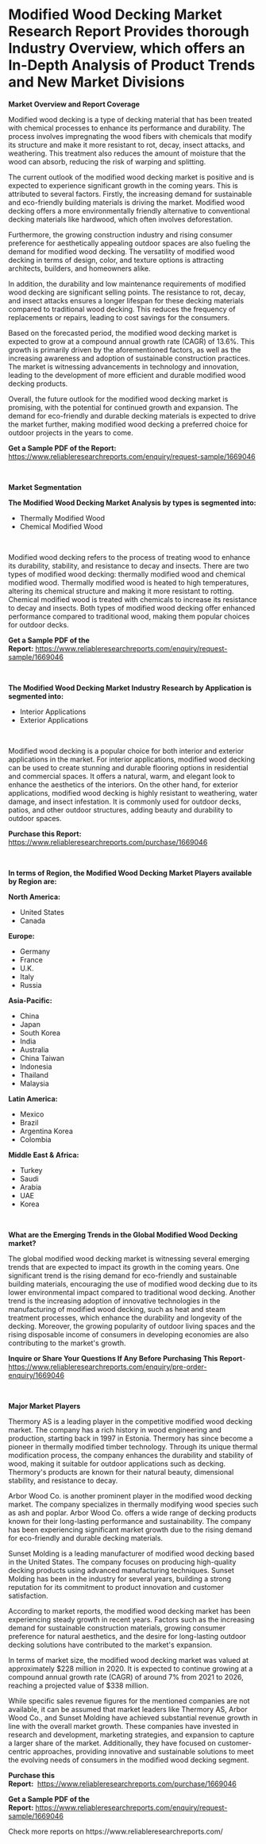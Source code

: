 <p><h1>Modified Wood Decking Market Research Report Provides thorough Industry Overview, which offers an In-Depth Analysis of Product Trends and New Market Divisions</h1></p><p><strong>Market Overview and Report Coverage</strong></p>
<p><p>Modified wood decking is a type of decking material that has been treated with chemical processes to enhance its performance and durability. The process involves impregnating the wood fibers with chemicals that modify its structure and make it more resistant to rot, decay, insect attacks, and weathering. This treatment also reduces the amount of moisture that the wood can absorb, reducing the risk of warping and splitting.</p><p>The current outlook of the modified wood decking market is positive and is expected to experience significant growth in the coming years. This is attributed to several factors. Firstly, the increasing demand for sustainable and eco-friendly building materials is driving the market. Modified wood decking offers a more environmentally friendly alternative to conventional decking materials like hardwood, which often involves deforestation.</p><p>Furthermore, the growing construction industry and rising consumer preference for aesthetically appealing outdoor spaces are also fueling the demand for modified wood decking. The versatility of modified wood decking in terms of design, color, and texture options is attracting architects, builders, and homeowners alike.</p><p>In addition, the durability and low maintenance requirements of modified wood decking are significant selling points. The resistance to rot, decay, and insect attacks ensures a longer lifespan for these decking materials compared to traditional wood decking. This reduces the frequency of replacements or repairs, leading to cost savings for the consumers.</p><p>Based on the forecasted period, the modified wood decking market is expected to grow at a compound annual growth rate (CAGR) of 13.6%. This growth is primarily driven by the aforementioned factors, as well as the increasing awareness and adoption of sustainable construction practices. The market is witnessing advancements in technology and innovation, leading to the development of more efficient and durable modified wood decking products.</p><p>Overall, the future outlook for the modified wood decking market is promising, with the potential for continued growth and expansion. The demand for eco-friendly and durable decking materials is expected to drive the market further, making modified wood decking a preferred choice for outdoor projects in the years to come.</p></p>
<p><strong>Get a Sample PDF of the Report:</strong> <a href="https://www.reliableresearchreports.com/enquiry/request-sample/1669046">https://www.reliableresearchreports.com/enquiry/request-sample/1669046</a></p>
<p>&nbsp;</p>
<p><strong>Market Segmentation</strong></p>
<p><strong>The Modified Wood Decking Market Analysis by types is segmented into:</strong></p>
<p><ul><li>Thermally Modified Wood</li><li>Chemical Modified Wood</li></ul></p>
<p>&nbsp;</p>
<p><p>Modified wood decking refers to the process of treating wood to enhance its durability, stability, and resistance to decay and insects. There are two types of modified wood decking: thermally modified wood and chemical modified wood. Thermally modified wood is heated to high temperatures, altering its chemical structure and making it more resistant to rotting. Chemical modified wood is treated with chemicals to increase its resistance to decay and insects. Both types of modified wood decking offer enhanced performance compared to traditional wood, making them popular choices for outdoor decks.</p></p>
<p><strong>Get a Sample PDF of the Report:</strong>&nbsp;<a href="https://www.reliableresearchreports.com/enquiry/request-sample/1669046">https://www.reliableresearchreports.com/enquiry/request-sample/1669046</a></p>
<p>&nbsp;</p>
<p><strong>The Modified Wood Decking Market Industry Research by Application is segmented into:</strong></p>
<p><ul><li>Interior Applications</li><li>Exterior Applications</li></ul></p>
<p>&nbsp;</p>
<p><p>Modified wood decking is a popular choice for both interior and exterior applications in the market. For interior applications, modified wood decking can be used to create stunning and durable flooring options in residential and commercial spaces. It offers a natural, warm, and elegant look to enhance the aesthetics of the interiors. On the other hand, for exterior applications, modified wood decking is highly resistant to weathering, water damage, and insect infestation. It is commonly used for outdoor decks, patios, and other outdoor structures, adding beauty and durability to outdoor spaces.</p></p>
<p><strong>Purchase this Report:</strong>&nbsp; <a href="https://www.reliableresearchreports.com/purchase/1669046">https://www.reliableresearchreports.com/purchase/1669046</a></p>
<p>&nbsp;</p>
<p><strong>In terms of Region, the Modified Wood Decking Market Players available by Region are:</strong></p>
<p>
    <p> <strong> North America: </strong>
        <ul>
            <li>United States</li>
            <li>Canada</li>
        </ul>
        </p> 
    <p> <strong> Europe: </strong>
        <ul>
            <li>Germany</li>
            <li>France</li>
            <li>U.K.</li>
            <li>Italy</li>
            <li>Russia</li>
        </ul>
        </p> 
    <p> <strong> Asia-Pacific: </strong>
        <ul>
            <li>China</li>
            <li>Japan</li>
            <li>South Korea</li>
            <li>India</li>
            <li>Australia</li>
            <li>China Taiwan</li>
            <li>Indonesia</li>
            <li>Thailand</li>
            <li>Malaysia</li>
        </ul>
        </p> 
    <p> <strong> Latin America: </strong>
        <ul>
            <li>Mexico</li>
            <li>Brazil</li>
            <li>Argentina Korea</li>
            <li>Colombia</li>
        </ul>
        </p> 
    <p> <strong> Middle East & Africa: </strong>
        <ul>
            <li>Turkey</li>
            <li>Saudi</li>
            <li>Arabia</li>
            <li>UAE</li>
            <li>Korea</li>
        </ul>
    </p>
    </p>
<p>&nbsp;</p>
<p><strong>What are the Emerging Trends in the Global Modified Wood Decking market?</strong></p>
<p><p>The global modified wood decking market is witnessing several emerging trends that are expected to impact its growth in the coming years. One significant trend is the rising demand for eco-friendly and sustainable building materials, encouraging the use of modified wood decking due to its lower environmental impact compared to traditional wood decking. Another trend is the increasing adoption of innovative technologies in the manufacturing of modified wood decking, such as heat and steam treatment processes, which enhance the durability and longevity of the decking. Moreover, the growing popularity of outdoor living spaces and the rising disposable income of consumers in developing economies are also contributing to the market's growth.</p></p>
<p><strong>Inquire or Share Your Questions If Any Before Purchasing This Report</strong>- <a href="https://www.reliableresearchreports.com/enquiry/pre-order-enquiry/1669046">https://www.reliableresearchreports.com/enquiry/pre-order-enquiry/1669046</a></p>
<p>&nbsp;</p>
<p><strong>Major Market Players</strong></p>
<p><p>Thermory AS is a leading player in the competitive modified wood decking market. The company has a rich history in wood engineering and production, starting back in 1997 in Estonia. Thermory has since become a pioneer in thermally modified timber technology. Through its unique thermal modification process, the company enhances the durability and stability of wood, making it suitable for outdoor applications such as decking. Thermory's products are known for their natural beauty, dimensional stability, and resistance to decay.</p><p>Arbor Wood Co. is another prominent player in the modified wood decking market. The company specializes in thermally modifying wood species such as ash and poplar. Arbor Wood Co. offers a wide range of decking products known for their long-lasting performance and sustainability. The company has been experiencing significant market growth due to the rising demand for eco-friendly and durable decking materials.</p><p>Sunset Molding is a leading manufacturer of modified wood decking based in the United States. The company focuses on producing high-quality decking products using advanced manufacturing techniques. Sunset Molding has been in the industry for several years, building a strong reputation for its commitment to product innovation and customer satisfaction.</p><p>According to market reports, the modified wood decking market has been experiencing steady growth in recent years. Factors such as the increasing demand for sustainable construction materials, growing consumer preference for natural aesthetics, and the desire for long-lasting outdoor decking solutions have contributed to the market's expansion.</p><p>In terms of market size, the modified wood decking market was valued at approximately $228 million in 2020. It is expected to continue growing at a compound annual growth rate (CAGR) of around 7% from 2021 to 2026, reaching a projected value of $338 million. </p><p>While specific sales revenue figures for the mentioned companies are not available, it can be assumed that market leaders like Thermory AS, Arbor Wood Co., and Sunset Molding have achieved substantial revenue growth in line with the overall market growth. These companies have invested in research and development, marketing strategies, and expansion to capture a larger share of the market. Additionally, they have focused on customer-centric approaches, providing innovative and sustainable solutions to meet the evolving needs of consumers in the modified wood decking segment.</p></p>
<p><strong>Purchase this Report:</strong>&nbsp;&nbsp;<a href="https://www.reliableresearchreports.com/purchase/1669046">https://www.reliableresearchreports.com/purchase/1669046</a></p>
<p></p>
<p><strong>Get a Sample PDF of the Report:</strong>&nbsp;<a href="https://www.reliableresearchreports.com/enquiry/request-sample/1669046">https://www.reliableresearchreports.com/enquiry/request-sample/1669046</a></p>
<p>Check more reports on https://www.reliableresearchreports.com/</p>